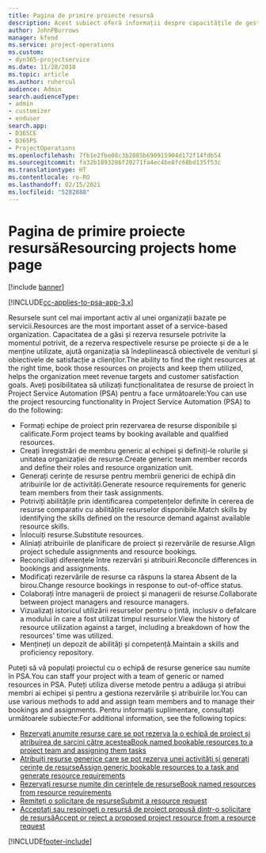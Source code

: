 ```yaml
---
title: Pagina de primire proiecte resursă
description: Acest subiect oferă informații despre capacitățile de gestionare a resurselor în Project Service Automation (PSA) for Dynamics 365.
author: JohnPBurrows
manager: kfend
ms.service: project-operations
ms.custom:
- dyn365-projectservice
ms.date: 11/28/2018
ms.topic: article
ms.author: ruhercul
audience: Admin
search.audienceType:
- admin
- customizer
- enduser
search.app:
- D365CE
- D365PS
- ProjectOperations
ms.openlocfilehash: 7fb1e2fbe08c3b2885b690915904d172f14fdb54
ms.sourcegitcommit: fa32b1893286f20271fa4ec4be8fc68bd135f53c
ms.translationtype: HT
ms.contentlocale: ro-RO
ms.lasthandoff: 02/15/2021
ms.locfileid: "5282888"
---
```

# <a name="resourcing-projects-home-page"></a><span data-ttu-id="d0260-103">Pagina de primire proiecte resursă</span><span class="sxs-lookup"><span data-stu-id="d0260-103">Resourcing projects home page</span></span>

[!include [banner](../includes/psa-now-project-operations.md)]

[!INCLUDE[cc-applies-to-psa-app-3.x](../includes/cc-applies-to-psa-app-3x.md)]

<span data-ttu-id="d0260-104">Resursele sunt cel mai important activ al unei organizații bazate pe servicii.</span><span class="sxs-lookup"><span data-stu-id="d0260-104">Resources are the most important asset of a service-based organization.</span></span> <span data-ttu-id="d0260-105">Capacitatea de a găsi și rezerva resursele potrivite la momentul potrivit, de a rezerva respectivele resurse pe proiecte și de a le menține utilizate, ajută organizația să îndeplinească obiectivele de venituri și obiectivele de satisfacție a clienților.</span><span class="sxs-lookup"><span data-stu-id="d0260-105">The ability to find the right resources at the right time, book those resources on projects and keep them utilized, helps the organization meet revenue targets and customer satisfaction goals.</span></span> <span data-ttu-id="d0260-106">Aveți posibilitatea să utilizați funcționalitatea de resurse de proiect în Project Service Automation (PSA) pentru a face următoarele:</span><span class="sxs-lookup"><span data-stu-id="d0260-106">You can use the project resourcing functionality in Project Service Automation (PSA) to do the following:</span></span>

- <span data-ttu-id="d0260-107">Formați echipe de proiect prin rezervarea de resurse disponibile și calificate.</span><span class="sxs-lookup"><span data-stu-id="d0260-107">Form project teams by booking available and qualified resources.</span></span>
- <span data-ttu-id="d0260-108">Creați înregistrări de membru generic al echipei și definiți-le rolurile și unitatea organizației de resurse.</span><span class="sxs-lookup"><span data-stu-id="d0260-108">Create generic team member records and define their roles and resource organization unit.</span></span>
- <span data-ttu-id="d0260-109">Generați cerințe de resurse pentru membrii generici de echipă din atribuirile lor de activități.</span><span class="sxs-lookup"><span data-stu-id="d0260-109">Generate resource requirements for generic team members from their task assignments.</span></span>
- <span data-ttu-id="d0260-110">Potriviți abilitățile prin identificarea competențelor definite în cererea de resurse comparativ cu abilitățile resurselor disponibile.</span><span class="sxs-lookup"><span data-stu-id="d0260-110">Match skills by identifying the skills defined on the resource demand against available resource skills.</span></span>
- <span data-ttu-id="d0260-111">Înlocuiți resurse.</span><span class="sxs-lookup"><span data-stu-id="d0260-111">Substitute resources.</span></span>
- <span data-ttu-id="d0260-112">Aliniați atribuirile de planificare de proiect și rezervările de resurse.</span><span class="sxs-lookup"><span data-stu-id="d0260-112">Align project schedule assignments and resource bookings.</span></span>
- <span data-ttu-id="d0260-113">Reconciliați diferențele între rezervări și atribuiri.</span><span class="sxs-lookup"><span data-stu-id="d0260-113">Reconcile differences in bookings and assignments.</span></span>
- <span data-ttu-id="d0260-114">Modificați rezervările de resurse ca răspuns la starea Absent de la birou.</span><span class="sxs-lookup"><span data-stu-id="d0260-114">Change resource bookings in response to out-of-office status.</span></span>
- <span data-ttu-id="d0260-115">Colaborați între managerii de proiect și managerii de resurse.</span><span class="sxs-lookup"><span data-stu-id="d0260-115">Collaborate between project managers and resource managers.</span></span>
- <span data-ttu-id="d0260-116">Vizualizați istoricul utilizării resurselor pentru o țintă, inclusiv o defalcare a modului în care a fost utilizat timpul resurselor.</span><span class="sxs-lookup"><span data-stu-id="d0260-116">View the history of resource utilization against a target, including a breakdown of how the resources' time was utilized.</span></span>
- <span data-ttu-id="d0260-117">Mențineți un depozit de abilități și competență.</span><span class="sxs-lookup"><span data-stu-id="d0260-117">Maintain a skills and proficiency repository.</span></span>


<span data-ttu-id="d0260-118">Puteți să vă populați proiectul cu o echipă de resurse generice sau numite în PSA.</span><span class="sxs-lookup"><span data-stu-id="d0260-118">You can staff your project with a team of generic or named resources in PSA.</span></span> <span data-ttu-id="d0260-119">Puteți utiliza diverse metode pentru a adăuga și atribui membri ai echipei și pentru a gestiona rezervările și atribuirile lor.</span><span class="sxs-lookup"><span data-stu-id="d0260-119">You can use various methods to add and assign team members and to manage their bookings and assignments.</span></span> <span data-ttu-id="d0260-120">Pentru informații suplimentare, consultați următoarele subiecte:</span><span class="sxs-lookup"><span data-stu-id="d0260-120">For additional information, see the following topics:</span></span>

- [<span data-ttu-id="d0260-121">Rezervați anumite resurse care se pot rezerva la o echipă de proiect și atribuirea de sarcini către acestea</span><span class="sxs-lookup"><span data-stu-id="d0260-121">Book named bookable resources to a project team and assigning them tasks</span></span>](assign-named-bookable-resource.md)
- [<span data-ttu-id="d0260-122">Atribuiți resurse generice care se pot rezerva unei activități și generați cerințe de resurse</span><span class="sxs-lookup"><span data-stu-id="d0260-122">Assign generic bookable resources to a task and generate resource requirements</span></span>](assign-generic-bookable-resource.md)
- [<span data-ttu-id="d0260-123">Rezervați resurse numite din cerințele de resurse</span><span class="sxs-lookup"><span data-stu-id="d0260-123">Book named resources from resource requirements</span></span>](book-named-resource.md)
- [<span data-ttu-id="d0260-124">Remiteți o solicitare de resurse</span><span class="sxs-lookup"><span data-stu-id="d0260-124">Submit a resource request</span></span>](submit-resource-request.md)
- [<span data-ttu-id="d0260-125">Acceptați sau respingeți o resursă de proiect propusă dintr-o solicitare de resursă</span><span class="sxs-lookup"><span data-stu-id="d0260-125">Accept or reject a proposed project resource from a resource request</span></span>](accept-reject-proposed-resource.md)


[!INCLUDE[footer-include](../includes/footer-banner.md)]